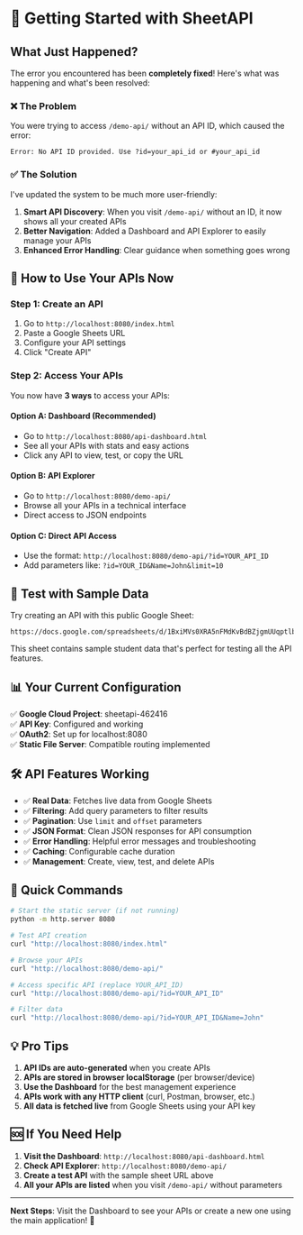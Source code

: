 # 🚀 Getting Started with SheetAPI

## What Just Happened?

The error you encountered has been **completely fixed**! Here's what was happening and what's been resolved:

### ❌ The Problem
You were trying to access `/demo-api/` without an API ID, which caused the error:
```
Error: No API ID provided. Use ?id=your_api_id or #your_api_id
```

### ✅ The Solution
I've updated the system to be much more user-friendly:

1. **Smart API Discovery**: When you visit `/demo-api/` without an ID, it now shows all your created APIs
2. **Better Navigation**: Added a Dashboard and API Explorer to easily manage your APIs
3. **Enhanced Error Handling**: Clear guidance when something goes wrong

## 🎯 How to Use Your APIs Now

### Step 1: Create an API
1. Go to `http://localhost:8080/index.html`
2. Paste a Google Sheets URL
3. Configure your API settings
4. Click "Create API"

### Step 2: Access Your APIs
You now have **3 ways** to access your APIs:

#### Option A: Dashboard (Recommended)
- Go to `http://localhost:8080/api-dashboard.html`
- See all your APIs with stats and easy actions
- Click any API to view, test, or copy the URL

#### Option B: API Explorer
- Go to `http://localhost:8080/demo-api/`
- Browse all your APIs in a technical interface
- Direct access to JSON endpoints

#### Option C: Direct API Access
- Use the format: `http://localhost:8080/demo-api/?id=YOUR_API_ID`
- Add parameters like: `?id=YOUR_ID&Name=John&limit=10`

## 🧪 Test with Sample Data

Try creating an API with this public Google Sheet:
```
https://docs.google.com/spreadsheets/d/1BxiMVs0XRA5nFMdKvBdBZjgmUUqptlbs74OgvE2upms/edit
```

This sheet contains sample student data that's perfect for testing all the API features.

## 📊 Your Current Configuration

✅ **Google Cloud Project**: sheetapi-462416  
✅ **API Key**: Configured and working  
✅ **OAuth2**: Set up for localhost:8080  
✅ **Static File Server**: Compatible routing implemented  

## 🛠️ API Features Working

- ✅ **Real Data**: Fetches live data from Google Sheets
- ✅ **Filtering**: Add query parameters to filter results
- ✅ **Pagination**: Use `limit` and `offset` parameters
- ✅ **JSON Format**: Clean JSON responses for API consumption
- ✅ **Error Handling**: Helpful error messages and troubleshooting
- ✅ **Caching**: Configurable cache duration
- ✅ **Management**: Create, view, test, and delete APIs

## 🚀 Quick Commands

```bash
# Start the static server (if not running)
python -m http.server 8080

# Test API creation
curl "http://localhost:8080/index.html"

# Browse your APIs
curl "http://localhost:8080/demo-api/"

# Access specific API (replace YOUR_API_ID)
curl "http://localhost:8080/demo-api/?id=YOUR_API_ID"

# Filter data
curl "http://localhost:8080/demo-api/?id=YOUR_API_ID&Name=John"
```

## 💡 Pro Tips

1. **API IDs are auto-generated** when you create APIs
2. **APIs are stored in browser localStorage** (per browser/device)
3. **Use the Dashboard** for the best management experience
4. **APIs work with any HTTP client** (curl, Postman, browser, etc.)
5. **All data is fetched live** from Google Sheets using your API key

## 🆘 If You Need Help

1. **Visit the Dashboard**: `http://localhost:8080/api-dashboard.html`
2. **Check API Explorer**: `http://localhost:8080/demo-api/`
3. **Create a test API** with the sample sheet URL above
4. **All your APIs are listed** when you visit `/demo-api/` without parameters

---

**Next Steps**: Visit the Dashboard to see your APIs or create a new one using the main application! 🎉 